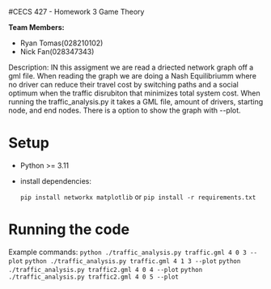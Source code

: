 #CECS 427 - Homework 3 Game Theory 

**Team Members:**
- Ryan Tomas(028210102)
- Nick Fan(028347343)

Description:
IN this assigment we are read a driected network graph off a gml file. When reading the graph we are doing a Nash Equilibriumm where no driver can reduce their travel cost by switching paths and a social optimum when the traffic disrubiton that minimizes total system cost. When running the traffic_analysis.py it takes a GML file, amount of drivers, starting node, and end nodes. There is a option to show the graph with --plot.
# Setup
- Python >= 3.11
- install dependencies:

    `pip install networkx matplotlib` or `pip install -r requirements.txt` 

# Running the code
Example commands: 
`python ./traffic_analysis.py traffic.gml 4 0 3 --plot`
`python ./traffic_analysis.py traffic.gml 4 1 3 --plot`
`python ./traffic_analysis.py traffic2.gml 4 0 4 --plot`
`python ./traffic_analysis.py traffic2.gml 4 0 5 --plot`

